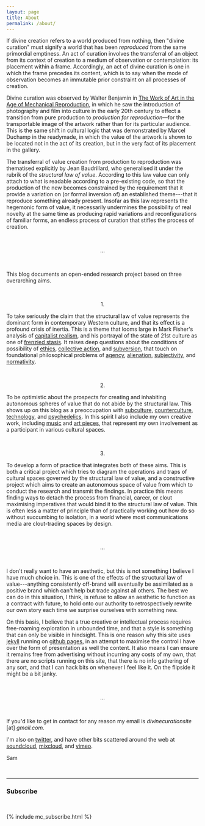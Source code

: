 ```yaml
---
layout: page
title: About
permalink: /about/
---
```


If divine creation refers to a world produced from nothing, then "divine curation" must signify a world that has been _reproduced_ from the same primordial emptiness. An act of curation involves the transferral of an object from its context of creation to a medium of observation or contemplation: its placement within a frame. Accordingly, an act of divine curation is one in which the frame precedes its content, which is to say when the mode of observation becomes an immutable prior constraint on all processes of creation.

Divine curation was observed by Walter Benjamin in [The Work of Art in the Age of Mechanical Reproduction]({{site.baseurl}}/assets/pdf/benjamin-mechanical-reproduction.pdf), in which he saw the introduction of photography and film into culture in the early 20th century to effect a transition from pure production to _production for reproduction_—for the transportable image of the artwork rather than for its particular audience. This is the same shift in cultural logic that was demonstrated by Marcel Duchamp in the readymade, in which the value of the artwork is shown to be located not in the act of its creation, but in the very fact of its placement in the gallery.

The transferral of value creation from production to reproduction was thematised explicitly by Jean Baudrillard, who generalised it under the rubrik of the _structural law of value_. According to this law value can only attach to what is readable according to a pre-existing code, so that the production of the new becomes constrained by the requirement that it provide a variation on (or formal inversion of) an established theme---that it reproduce something already present. Insofar as this law represents the hegemonic form of value, it necessarily undermines the possibility of real novelty at the same time as producing rapid variations and reconfigurations of familiar forms, an endless process of curation that stifles the process of creation.

<br />
<p style="text-align: center;">...</p>
<br />

This blog documents an open-ended research project based on three overarching aims.

<br />
<p style="text-align: center;">1.</p>

To take seriously the claim that the structural law of value represents the dominant form in contemporary Western culture, and that its effect is a profound crisis of inertia. This is a theme that looms large in Mark Fisher's analysis of [capitalist realism]({{site.baseurl}}/2020/05/02/capitalist-realism.html), and his portrayal of the state of 21st culture as one of [frenzied stasis]({{site.baseurl}}/2020/05/10/acceleration.html). It raises deep questions about the conditions of possibility of [ethics]({{site.baseurl}}/2020/06/22/ethical-simulacrum.html), [collective action]({{site.baseurl}}/2020/09/26/collective-action.html), and [subversion]({{site.baseurl}}/2020/09/23/meditation-masters-tools.html), that touch on foundational philosophical problems of [agency]({{site.baseurl}}/2020/08/26/subjectivation.html), [alienation]({{site.baseurl}}/2020/07/14/brandom-fate.html), [subjectivity]({{site.baseurl}}/2020/05/06/false-consciousness.html), and [normativity]({{site.baseurl}}/2020/08/18/rule-following.html).

<br />
<p style="text-align: center;">2.</p>

To be optimistic about the prospects for creating and inhabiting autonomous spheres of value that do not abide by the structural law. This shows up on this blog as a preoccupation with [subculture]({{site.baseurl}}/2020/05/10/dnb.html), [counterculture]({{site.baseurl}}/2020/08/07/note-counterculture.html), [technology]({{site.baseurl}}/2020/08/25/anaphora-deixis.html), and [psychedelics]({{site.baseurl}}/2020/09/26/psychedelic-selves.html). In this spirit I also include my own creative work, including [music]({{site.baseurl}}/2020/07/05/weir.html) and [art pieces]({{site.basesurl}}/2018/05/02/prima-materia.html), that represent my own involvement as a participant in various cultural spaces.

<br />
<p style="text-align: center;">3.</p>

To develop a form of practice that integrates both of these aims. This is both a critical project which tries to diagram the operations and traps of cultural spaces governed by the structural law of value, and a constructive project which aims to create an autonomous space of value from which to conduct the research and transmit the findings. In practice this means finding ways to detach the process from financial, career, or clout maximising imperatives that would bind it to the structural law of value. This is often less a matter of principle than of practically working out how do so without succumbing to isolation, in a world where most communications media are clout-trading spaces by design.

<br />
<p style="text-align: center;">...</p>
<br />

I don't really want to have an aesthetic, but this is not something I believe I have much choice in. This is one of the effects of the structural law of value---anything consistently off-brand will eventually be assimilated as a positive brand which can't help but trade against all others. The best we can do in this situation, I think, is refuse to allow an aesthetic to function as a contract with future, to hold onto our authority to retrospectively rewrite our own story each time we surprise ourselves with something new.

On this basis, I believe that a true creative or intellectual process requires free-roaming exploration in unbounded time, and that a style is something that can only be visible in hindsight. This is one reason why this site uses [jekyll](https://jekyllrb.com/) running on [github pages](https://pages.github.com/), in an attempt to maximise the control I have over the form of presentation as well the content. It also means I can ensure it remains free from advertising without incurring any costs of my own, that there are no scripts running on this site, that there is no info gathering of any sort, and that I can hack bits on whenever I feel like it. On the flipside it might be a bit janky.

<br />
<p style="text-align: center;">...</p>
<br />

If you'd like to get in contact for any reason my email is _divinecurationsite_ [at] _gmail.com_.

I'm also on [twitter](https://twitter.com/divinecuration), and have other bits scattered around the web at [soundcloud](https://soundcloud.com/samludford), [mixcloud](https://www.mixcloud.com/samludford/), and [vimeo](https://vimeo.com/samuelludford).

Sam

<br />
<hr />

### Subscribe
<br />

{% include mc_subscribe.html %}
